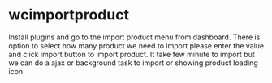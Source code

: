 ﻿# wcimportproduct
Install plugins and go to the import product menu from dashboard.
There is option to select how many product we need to import 
please enter the value and click import button to import product. 
It take few minute to import but we can do a ajax or background task to import or showing product loading icon 
